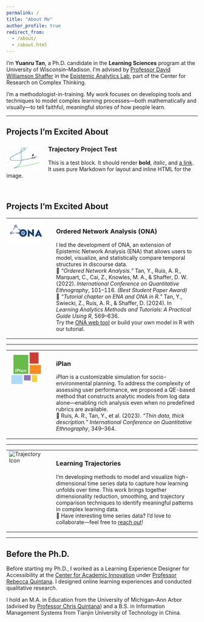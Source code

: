 ```yaml
---
permalink: /
title: "About Me"
author_profile: true
redirect_from: 
  - /about/
  - /about.html
---
```


I’m **Yuanru Tan**, a Ph.D. candidate in the **Learning Sciences** program at the University of Wisconsin–Madison. I’m advised by [Professor David Williamson Shaffer](https://edpsych.education.wisc.edu/fac-staff/williamson-shaffer-david/) in the [Epistemic Analytics Lab](https://epistemicanalytics.org/), part of the Center for Research on Complex Thinking.

I’m a methodologist-in-training. My work focuses on developing tools and techniques to model complex learning processes—both mathematically and visually—to tell faithful, meaningful stories of how people learn.

---

## Projects I’m Excited About

<img src="/images/trajectory-logo.png" alt="Trajectory Icon" width="90" style="float: left; margin-right: 20px; margin-top: 8px;" />

### **Trajectory Project Test**

This is a test block. It should render **bold**, *italic*, and [a link](https://example.com).  
It uses pure Markdown for layout and inline HTML for the image.

<br clear="all" />



## Projects I’m Excited About

<table>
<tr>
<td style="width: 110px; vertical-align: top;">
  <img src="/images/ona-logo.png" width="90" alt="ONA Icon" />
</td>
<td>

### **Ordered Network Analysis (ONA)**

I led the development of ONA, an extension of Epistemic Network Analysis (ENA) that allows users to model, visualize, and statistically compare temporal structures in discourse data.  
📄 *“Ordered Network Analysis.”* Tan, Y., Ruis, A. R., Marquart, C., Cai, Z., Knowles, M. A., & Shaffer, D. W. (2022). *International Conference on Quantitative Ethnography*, 101–116. *(Best Student Paper Award)*  
📘 *“Tutorial chapter on ENA and ONA in R.”* Tan, Y., Swiecki, Z., Ruis, A. R., & Shaffer, D. (2024). In *Learning Analytics Methods and Tutorials: A Practical Guide Using R*, 569–636.  
Try the [ONA web tool](https://epistemicanalytics.org/tools/) or build your own model in R with our tutorial.

</td>
</tr>
</table>

---

<table>
<tr>
<td style="width: 110px; vertical-align: top;">
  <img src="/images/iplan-logo.png" width="90" alt="iPlan Icon" />
</td>
<td>

### **iPlan**

*iPlan* is a customizable simulation for socio-environmental planning. To address the complexity of assessing user performance, we proposed a QE-based method that constructs analytic models from log data alone—enabling rich analysis even when no predefined rubrics are available.  
📄 Ruis, A. R., Tan, Y., et al. (2023). *“Thin data, thick description.”* *International Conference on Quantitative Ethnography*, 349–364.

</td>
</tr>
</table>

---

<table>
<tr>
<td style="width: 110px; vertical-align: top;">
  <img src="/images/trajectory-icon.png" width="90" alt="Trajectory Icon" />
</td>
<td>

### **Learning Trajectories**

I’m developing methods to model and visualize high-dimensional time series data to capture how learning unfolds over time. This work brings together dimensionality reduction, smoothing, and trajectory comparison techniques to identify meaningful patterns in complex learning data.  
🍥 Have interesting time series data? I’d love to collaborate—feel free to [reach out](mailto:yuanru.tan@wisc.edu)!

</td>
</tr>
</table>

---

## Before the Ph.D.

Before starting my Ph.D., I worked as a Learning Experience Designer for Accessibility at the [Center for Academic Innovation](https://ai.umich.edu/) under [Professor Rebecca Quintana](https://marsal.umich.edu/directory/faculty-staff/rebecca-quintana). I designed online learning experiences and conducted qualitative research.  

I hold an M.A. in Education from the University of Michigan–Ann Arbor (advised by [Professor Chris Quintana](https://soe.umich.edu/directory/christopher-quintana)) and a B.S. in Information Management Systems from Tianjin University of Technology in China.
